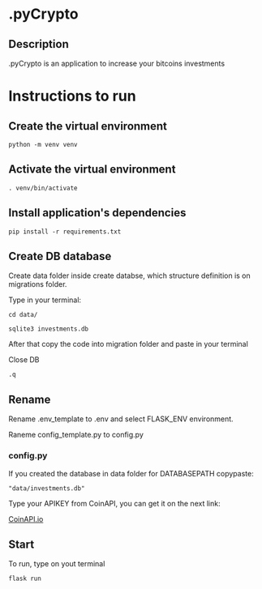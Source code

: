 # .pyCrypto

## Description

.pyCrypto is an application to increase your bitcoins investments

# Instructions to run

## Create the virtual environment

```
python -m venv venv
```

## Activate the virtual environment

```
. venv/bin/activate
```

## Install application's dependencies

```
pip install -r requirements.txt
```

## Create DB database

Create data folder inside create databse, which structure definition is on migrations folder.

Type in your terminal:

```
cd data/
```

```
sqlite3 investments.db
```

After that copy the code into migration folder and paste in your terminal

Close DB

```
.q
```

## Rename

Rename .env_template to .env and select FLASK_ENV environment.

Raneme config_template.py to config.py

### config.py

If you created the database in data folder for DATABASEPATH copypaste:

```
"data/investments.db"
```

Type your APIKEY from CoinAPI, you can get it on the next link:

[CoinAPI.io](https://www.coinapi.io/)

## Start

To run, type on yout terminal

```
flask run
```
